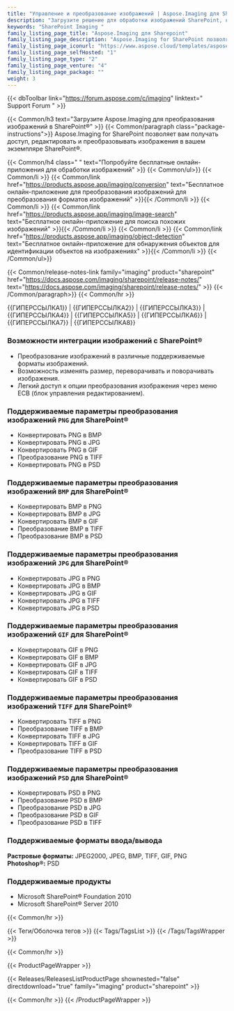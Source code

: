```yaml
---
title: "Управление и преобразование изображений | Aspose.Imaging для SharePoint"
description: "Загрузите решение для обработки изображений SharePoint, которое может преобразовывать изображения в другие форматы, включая PNG, JPEG, BMP, GIF, TIFF и PSD, из Microsoft SharePoint."
keywords: "SharePoint Imaging "
family_listing_page_title: "Aspose.Imaging для Sharepoint"
family_listing_page_description: "Aspose.Imaging for SharePoint позволяет пользователям преобразовывать изображения в другие форматы изображений, включая PNG, JPEG, BMP, GIF, TIFF и PSD, из Microsoft SharePoint. Разработчики также могут редактировать экспортированные изображения, выполняя несколько операций, таких как изменение размера, обрезка, поворот и отражение, без использования какого-либо редактора изображений."
family_listing_page_iconurl: "https://www.aspose.cloud/templates/aspose/App_Themes/V3/images/imaging/272x272/aspose_imaging-for-sharepoint-min.png"
family_listing_page_selfHosted: "1"
family_listing_page_type: "2"
family_listing_page_venture: "4"
family_listing_page_package: ""
weight: 3
---
```


{{< dbToolbar link="https://forum.aspose.com/c/imaging" linktext=" Support Forum " >}}

{{< Common/h3 text="Загрузите Aspose.Imaging для преобразования изображений в SharePoint®"  >}}
{{< Common/paragraph class="package-instructions">}}
Aspose.Imaging for SharePoint позволяет вам получать доступ, редактировать и преобразовывать изображения в вашем экземпляре SharePoint®.

{{< Common/h4 class=" " text="Попробуйте бесплатные онлайн-приложения для обработки изображений" >}}
{{< Common/ul>}}
{{< Common/li >}}
{{< Common/link href="https://products.aspose.app/imaging/conversion" text="Бесплатное онлайн-приложение для преобразования изображений для преобразования форматов изображений"  >}}{{< /Common/li >}}
{{< Common/li >}}
{{< Common/link href="https://products.aspose.app/imaging/image-search" text="Бесплатное онлайн-приложение для поиска похожих изображений"  >}}{{< /Common/li >}}
{{< Common/li >}}
{{< Common/link href="https://products.aspose.app/imaging/object-detection" text="Бесплатное онлайн-приложение для обнаружения объектов для идентификации объектов на изображениях"  >}}{{< /Common/li >}}
{{< /Common/ul>}}

{{< Common/release-notes-link family="imaging" product="sharepoint" href="https://docs.aspose.com/imaging/sharepoint/release-notes/" text="https://docs.aspose.com/imaging/sharepoint/release-notes/"  >}}
{{< /Common/paragraph>}}
{{< Common/hr >}}

{{ГИПЕРССЫЛКА1}} | {{ГИПЕРССЫЛКА2}} | {{ГИПЕРССЫЛКА3}} | {{ГИПЕРССЫЛКА4}} | {{ГИПЕРССЫЛКА5}} | {{ГИПЕРССЫЛКА6}} | {{ГИПЕРССЫЛКА7}} | {{ГИПЕРССЫЛКА8}}

### Возможности интеграции изображений с SharePoint®

- Преобразование изображений в различные поддерживаемые форматы изображений.
- Возможность изменять размер, переворачивать и поворачивать изображения.
- Легкий доступ к опции преобразования изображения через меню ECB (блок управления редактированием).

### Поддерживаемые параметры преобразования изображений `PNG` для SharePoint®

- Конвертировать PNG в BMP
- Конвертировать PNG в JPG
- Конвертировать PNG в GIF
- Преобразование PNG в TIFF
- Конвертировать PNG в PSD

### Поддерживаемые параметры преобразования изображений `BMP` для SharePoint®

- Конвертировать BMP в PNG
- Конвертировать BMP в JPG
- Конвертировать BMP в GIF
- Преобразование BMP в TIFF
- Преобразование BMP в PSD

### Поддерживаемые параметры преобразования изображений `JPG` для SharePoint®

- Конвертировать JPG в PNG
- Конвертировать JPG в BMP
- Конвертировать JPG в GIF
- Конвертировать JPG в TIFF
- Конвертировать JPG в PSD

### Поддерживаемые параметры преобразования изображений `GIF` для SharePoint®

- Конвертировать GIF в PNG
- Конвертировать GIF в BMP
- Конвертировать GIF в JPG
- Конвертировать GIF в TIFF
- Конвертировать GIF в PSD

### Поддерживаемые параметры преобразования изображений `TIFF` для SharePoint®

- Конвертировать TIFF в PNG
- Преобразование TIFF в BMP
- Конвертировать TIFF в JPG
- Конвертировать TIFF в GIF
- Преобразование TIFF в PSD

### Поддерживаемые параметры преобразования изображений `PSD` для SharePoint®

- Конвертировать PSD в PNG
- Преобразование PSD в BMP
- Преобразование PSD в JPG
- Преобразование PSD в GIF
- Преобразование PSD в TIFF

### Поддерживаемые форматы ввода/вывода

**Растровые форматы:** JPEG2000, JPEG, BMP, TIFF, GIF, PNG\
**Photoshop®:** PSD

### Поддерживаемые продукты

- Microsoft SharePoint® Foundation 2010
- Microsoft SharePoint® Server 2010

{{< Common/hr >}}

{{< Теги/Оболочка тегов >}}
{{< Tags/TagsList >}}
{{< /Tags/TagsWrapper >}}

{{< Common/hr >}}

{{< ProductPageWrapper >}}

<!-- ReleasesListProductPage-->

{{< Releases/ReleasesListProductPage shownested="false"  directdownload="true" family="imaging" product="sharepoint" >}}

<!-- /ReleasesListProductPage-->

{{< Common/hr >}}
{{< /ProductPageWrapper >}}

